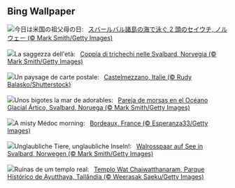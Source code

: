 ## Bing Wallpaper
![](https://www.bing.com/th?id=OHR.WalrusSvalbard_JA-JP8892338730_UHD.jpg&w=1000)今日は米国の祖父母の日:&nbsp;&ensp;[スバールバル諸島の海で泳ぐ 2 頭のセイウチ, ノルウェー (© Mark Smith/Getty Images)](https://www.bing.com/th?id=OHR.WalrusSvalbard_JA-JP8892338730_UHD.jpg)
<br><br/>
![](https://www.bing.com/th?id=OHR.WalrusSvalbard_IT-IT3284663825_UHD.jpg&w=1000)La saggezza dell'età:&nbsp;&ensp;[Coppia di trichechi nelle Svalbard, Norvegia (© Mark Smith/Getty Images)](https://www.bing.com/th?id=OHR.WalrusSvalbard_IT-IT3284663825_UHD.jpg)
<br><br/>
![](https://www.bing.com/th?id=OHR.CastelmazzanoSunrise_FR-FR5171690976_UHD.jpg&w=1000)Un paysage de carte postale:&nbsp;&ensp;[Castelmezzano, Italie (© Rudy Balasko/Shutterstock)](https://www.bing.com/th?id=OHR.CastelmazzanoSunrise_FR-FR5171690976_UHD.jpg)
<br><br/>
![](https://www.bing.com/th?id=OHR.WalrusSvalbard_ES-ES7420549958_UHD.jpg&w=1000)Unos bigotes la mar de adorables:&nbsp;&ensp;[Pareja de morsas en el Océano Glacial Ártico, Svalbard, Noruega (© Mark Smith/Getty Images)](https://www.bing.com/th?id=OHR.WalrusSvalbard_ES-ES7420549958_UHD.jpg)
<br><br/>
![](https://www.bing.com/th?id=OHR.MarathonMedoc_EN-GB3127993394_UHD.jpg&w=1000)A misty Médoc morning:&nbsp;&ensp;[Bordeaux, France (© Esperanza33/Getty Images)](https://www.bing.com/th?id=OHR.MarathonMedoc_EN-GB3127993394_UHD.jpg)
<br><br/>
![](https://www.bing.com/th?id=OHR.WalrusSvalbard_DE-DE0040950274_UHD.jpg&w=1000)Unglaubliche Tiere, unglaubliche Inseln!:&nbsp;&ensp;[Walrosspaar auf See in Svalbard, Norwegen (© Mark Smith/Getty Images)](https://www.bing.com/th?id=OHR.WalrusSvalbard_DE-DE0040950274_UHD.jpg)
<br><br/>
![](https://www.bing.com/th?id=OHR.AyutthayaTemple_PT-BR9714434694_UHD.jpg&w=1000)Ruínas de um templo real:&nbsp;&ensp;[Templo Wat Chaiwatthanaram, Parque Histórico de Ayutthaya, Tailândia (© Weerasak Saeku/Getty Images)](https://www.bing.com/th?id=OHR.AyutthayaTemple_PT-BR9714434694_UHD.jpg)
<br><br/>
